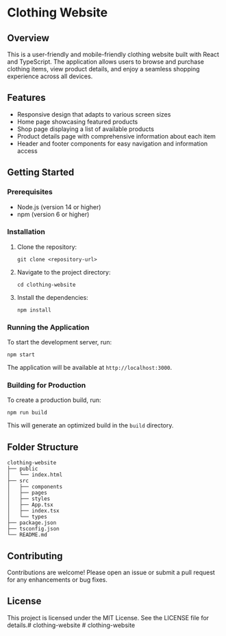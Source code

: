 # Clothing Website

## Overview
This is a user-friendly and mobile-friendly clothing website built with React and TypeScript. The application allows users to browse and purchase clothing items, view product details, and enjoy a seamless shopping experience across all devices.

## Features
- Responsive design that adapts to various screen sizes
- Home page showcasing featured products
- Shop page displaying a list of available products
- Product details page with comprehensive information about each item
- Header and footer components for easy navigation and information access

## Getting Started

### Prerequisites
- Node.js (version 14 or higher)
- npm (version 6 or higher)

### Installation
1. Clone the repository:
   ```
   git clone <repository-url>
   ```
2. Navigate to the project directory:
   ```
   cd clothing-website
   ```
3. Install the dependencies:
   ```
   npm install
   ```

### Running the Application
To start the development server, run:
```
npm start
```
The application will be available at `http://localhost:3000`.

### Building for Production
To create a production build, run:
```
npm run build
```
This will generate an optimized build in the `build` directory.

## Folder Structure
```
clothing-website
├── public
│   └── index.html
├── src
│   ├── components
│   ├── pages
│   ├── styles
│   ├── App.tsx
│   ├── index.tsx
│   └── types
├── package.json
├── tsconfig.json
└── README.md
```

## Contributing
Contributions are welcome! Please open an issue or submit a pull request for any enhancements or bug fixes.

## License
This project is licensed under the MIT License. See the LICENSE file for details.#   c l o t h i n g - w e b s i t e  
 #   c l o t h i n g - w e b s i t e  
 